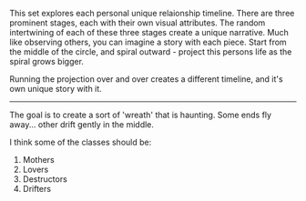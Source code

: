 This set explores each personal unique relaionship timeline. There are three prominent stages, each with their own visual attributes.
The random intertwining of each of these three stages create a unique narrative. Much like observing others, you can imagine a story with each piece.
Start from the middle of the circle, and spiral outward - project this persons life as the spiral grows bigger. 

Running the projection over and over creates a different timeline, and it's own unique story with it.

--------

The goal is to create a sort of 'wreath' that is haunting. Some ends fly away... other drift gently in the middle.

I think some of the classes should be:
1. Mothers
2. Lovers
3. Destructors
4. Drifters
